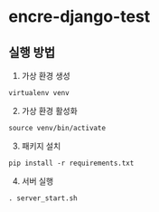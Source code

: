 # encre-django-test

## 실행 방법
1. 가상 환경 생성
```
virtualenv venv
```
2. 가상 환경 활성화
```
source venv/bin/activate
```
3. 패키지 설치
```
pip install -r requirements.txt
```
4. 서버 실행
```
. server_start.sh
```
